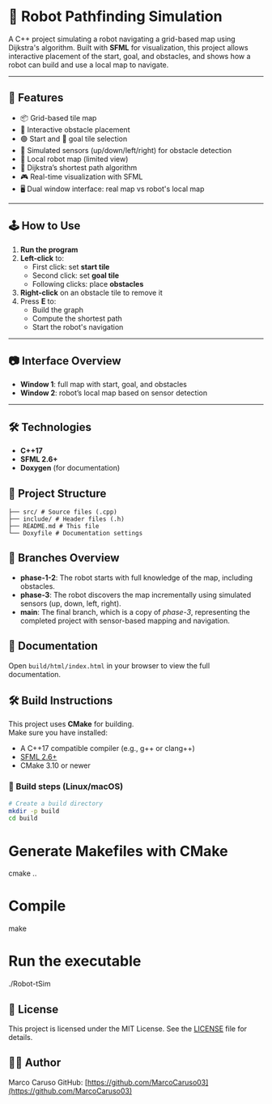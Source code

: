# 🤖 Robot Pathfinding Simulation

A C++ project simulating a robot navigating a grid-based map using Dijkstra's algorithm. Built with **SFML** for visualization, this project allows interactive placement of the start, goal, and obstacles, and shows how a robot can build and use a local map to navigate.

---

## 🧠 Features

- 📦 Grid-based tile map
- 🚧 Interactive obstacle placement
- 🟢 Start and 🏁 goal tile selection
- 📡 Simulated sensors (up/down/left/right) for obstacle detection
- 📍 Local robot map (limited view)
- 🧭 Dijkstra’s shortest path algorithm
- 🎮 Real-time visualization with SFML
- 🖥️ Dual window interface: real map vs robot's local map

---

## 🕹️ How to Use

1. **Run the program**  
2. **Left-click** to:
   - First click: set **start tile**
   - Second click: set **goal tile**
   - Following clicks: place **obstacles**
3. **Right-click** on an obstacle tile to remove it
4. Press **E** to:
   - Build the graph
   - Compute the shortest path
   - Start the robot's navigation

---

## 📷 Interface Overview

- **Window 1**: full map with start, goal, and obstacles
- **Window 2**: robot’s local map based on sensor detection

---

## 🛠️ Technologies

- **C++17**
- **SFML 2.6+**
- **Doxygen** (for documentation)


## 📂 Project Structure
```plaintext
├── src/ # Source files (.cpp)
├── include/ # Header files (.h)
├── README.md # This file
└── Doxyfile # Documentation settings
```

## 🌿 Branches Overview

- **phase-1-2**: The robot starts with full knowledge of the map, including obstacles. 
- **phase-3**: The robot discovers the map incrementally using simulated sensors (up, down, left, right). 
- **main**: The final branch, which is a copy of *phase-3*, representing the completed project with sensor-based mapping and navigation.


## 📑 Documentation

Open `build/html/index.html` in your browser to view the full documentation.

## 🛠️ Build Instructions

This project uses **CMake** for building.  
Make sure you have installed:

- A C++17 compatible compiler (e.g., g++ or clang++)
- [SFML 2.6+](https://www.sfml-dev.org/)
- CMake 3.10 or newer

### 🔧 Build steps (Linux/macOS)

```bash
# Create a build directory
mkdir -p build
cd build
```

# Generate Makefiles with CMake
cmake ..

# Compile
make

# Run the executable 
./Robot-tSim


## 📝 License

This project is licensed under the MIT License. See the [LICENSE](LICENSE) file for details.

## 👨‍💻 Author
Marco Caruso 
GitHub: [https://github.com/MarcoCaruso03](https://github.com/MarcoCaruso03)
